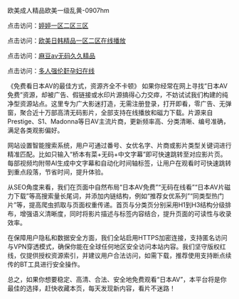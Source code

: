 欧美成人精品欧美一级乱黄-0907hm

点击访问：<a href="https://heiliaowzu4ur.pages.dev">婷婷一区二区三区</a>

点击访问：<a href="https://heiliaowt0d7p.pages.dev">欧美日韩精品一区二区在线播放</a>

点击访问：<a href="https://heiliao2dmwwy.pages.dev">麻豆av无码久久精品</a>

点击访问：<a href="https://heiliaoow5kzm.pages.dev">多人强伦姧孕妇在线</a>


《免费看日本AV的最佳方式，资源齐全不卡顿》
如果你经常在网上寻找“日本AV免费”资源，却被广告、假链接或水印片源搞得心力交瘁，不妨试试我们构建的纯净型资源站点。这里专为广大影迷打造，无需注册登录，打开即看，零广告、无弹窗，聚合近十万部高清无码影片，全部支持在线播放和磁力下载。片源来自Prestige、S1、Madonna等日AV主流片商，更新频率高、分类清晰、编号准确，满足各类观影偏好。

网站设置智能搜索系统，用户可通过番号、女优名字、片商或影片类型关键词进行精准匹配。比如只输入“桥本有菜+无码+中文字幕”即可快速跳转至对应影片页。每部视频均附带AI生成中文字幕和自动化时间轴标签，让用户在观看时可快速跳转到重点段落，节省时间，提升体验。

从SEO角度来看，我们在页面中自然布局“日本AV免费”“无码在线看”“日本AV片磁力下载”等高搜索量长尾词，并添加内链结构，例如“推荐女优系列”“同类型热门片”等，提高爬虫抓取与页面权重传递。首页与分类页分别采用H1到H3结构分级排布，增强语义清晰度，同时将影片描述与标签内容结合，提升页面的可读性与收录效率。

在保障用户隐私和数据安全方面，我们全站启用HTTPS加密连接，支持匿名访问与VPN穿透模式，确保你能在全球任何地区安全访问本站内容。我们坚守版权红线，仅提供授权资源索引，并建议用户合法访问，如需下载，推荐使用支持断点续传的BT工具进行安全操作。

总之，如果你想要稳定、高清、合法、安全地免费观看“日本AV”，本平台将是你最佳的选择，赶快收藏本页，每天发现新内容，看片不迷路！



<span style="display:none;">[Canonical link]( ）</span>
